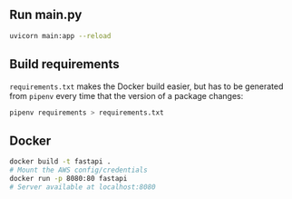 ## Run main.py

```bash
uvicorn main:app --reload
```

## Build requirements

`requirements.txt` makes the Docker build easier, but has to be generated from `pipenv` every time that the version of a package changes:

```bash
pipenv requirements > requirements.txt
```

## Docker

```bash
docker build -t fastapi .
# Mount the AWS config/credentials
docker run -p 8080:80 fastapi
# Server available at localhost:8080
```
